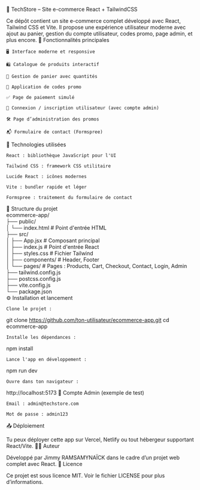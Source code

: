 🛒 TechStore – Site e-commerce React + TailwindCSS

Ce dépôt contient un site e-commerce complet développé avec React, Tailwind CSS et Vite. Il propose une expérience utilisateur moderne avec ajout au panier, gestion du compte utilisateur, codes promo, page admin, et plus encore.
🚀 Fonctionnalités principales

    🖥️ Interface moderne et responsive

    🛍️ Catalogue de produits interactif

    🛒 Gestion de panier avec quantités

    🧾 Application de codes promo

    ✅ Page de paiement simulé

    🔐 Connexion / inscription utilisateur (avec compte admin)

    🛠️ Page d’administration des promos

    📬 Formulaire de contact (Formspree)

🧱 Technologies utilisées

    React : bibliothèque JavaScript pour l'UI

    Tailwind CSS : framework CSS utilitaire

    Lucide React : icônes modernes

    Vite : bundler rapide et léger

    Formspree : traitement du formulaire de contact

📁 Structure du projet \
ecommerce-app/ \
├── public/ \
│   └── index.html             # Point d'entrée HTML \
├── src/ \
│   ├── App.jsx               # Composant principal \
│   ├── index.js              # Point d'entrée React \
│   ├── styles.css            # Fichier Tailwind \
│   ├── components/           # Header, Footer \
│   └── pages/                # Pages : Products, Cart, Checkout, Contact, Login, Admin \
├── tailwind.config.js \
├── postcss.config.js \
├── vite.config.js \
└── package.json \
⚙️ Installation et lancement

    Clone le projet :

git clone https://github.com/ton-utilisateur/ecommerce-app.git
cd ecommerce-app

    Installe les dépendances :

npm install

    Lance l'app en développement :

npm run dev

    Ouvre dans ton navigateur :

http://localhost:5173
🧪 Compte Admin (exemple de test)

    Email : admin@techstore.com

    Mot de passe : admin123

📤 Déploiement

Tu peux déployer cette app sur Vercel, Netlify ou tout hébergeur supportant React/Vite.
👨‍💻 Auteur

Développé par Jimmy RAMSAMYNAÏCK dans le cadre d’un projet web complet avec React.
📄 Licence

Ce projet est sous licence MIT. Voir le fichier LICENSE pour plus d’informations.


